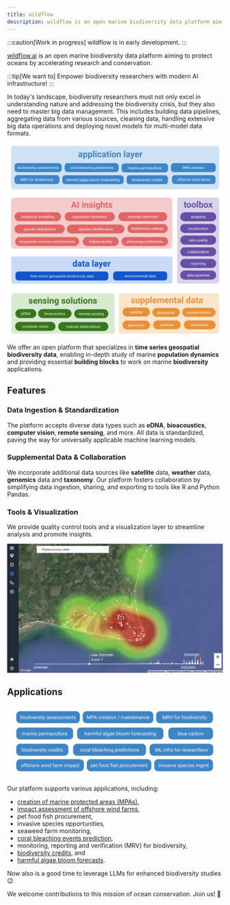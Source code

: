 ```yaml
---
title: wildflow
description: wildflow is an open marine biodiversity data platform aiming to protect oceans by accelerating research and conservation.
---
```


:::caution[Work in progress]
wildflow is in early development.
:::

[wildflow.ai](https://wildflow.ai) is an open marine biodiversity data platform aiming to protect oceans by accelerating research and conservation.

:::tip[We want to]
Empower biodiversity researchers with modern AI infrastructure!
:::

In today's landscape, biodiversity researchers must not only excel in understanding nature and addressing the biodiversity crisis, but they also need to master big data management. This includes building data pipelines, aggregating data from various sources, cleaning data, handling extensive big data operations and deploying novel models for multi-model data formats.

![wildflow](../../assets/wildflow.svg)

We offer an open platform that specializes in **time series geospatial biodiversity data**, enabling in-depth study of marine **population dynamics** and providing essential **building blocks** to work on marine **biodiversity** applications.

## Features

### Data Ingestion & Standardization

The platform accepts diverse data types such as **eDNA**, **bioacoustics**, **computer vision**, **remote sensing**, and more. All data is standardized, paving the way for universally applicable machine learning models.

### Supplemental Data & Collaboration

We incorporate additional data sources like **satellite** data, **weather** data, **genomics** data and **taxonomy**. Our platform fosters collaboration by simplifying data ingestion, sharing, and exporting to tools like R and Python Pandas.

### Tools & Visualization

We provide quality control tools and a visualization layer to streamline analysis and promote insights.

![wildflow-explorer](https://raw.githubusercontent.com/wildflowai/.github/main/profile/wildflow-explorer.png)

## Applications

![wildflow-applications](https://raw.githubusercontent.com/wildflowai/.github/main/profile/wildflow-applications.svg)

Our platform supports various applications, including:

- [creation of marine protected areas (MPAs)](/applications/marine-protected-areas),
- [impact assessment of offshore wind farms](/applications/wind-farms),
- pet food fish procurement,
- invasive species opportunities,
- seaweed farm monitoring,
- [coral bleaching events prediction](/applications/coral-bleaching),
- monitoring, reporting and verification (MRV) for biodiversity,
- [biodiversity credits](/applications/biodiversity-credits), and
- [harmful algae bloom forecasts](/applications/algae-blooms).

Now also is a good time to leverage LLMs for enhanced biodiversity studies 😉

We welcome contributions to this mission of ocean conservation. Join us! 🤗
